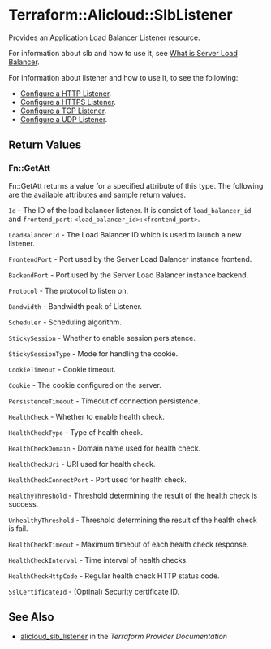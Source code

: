 # Terraform::Alicloud::SlbListener

Provides an Application Load Balancer Listener resource.

For information about slb and how to use it, see [What is Server Load Balancer](https://www.alibabacloud.com/help/doc-detail/27539.htm).

For information about listener and how to use it, to see the following:

* [Configure a HTTP Listener](https://www.alibabacloud.com/help/doc-detail/27592.htm).
* [Configure a HTTPS Listener](https://www.alibabacloud.com/help/doc-detail/27593.htm).
* [Configure a TCP Listener](https://www.alibabacloud.com/help/doc-detail/27594.htm).
* [Configure a UDP Listener](https://www.alibabacloud.com/help/doc-detail/27595.htm).

## Return Values

### Fn::GetAtt

Fn::GetAtt returns a value for a specified attribute of this type. The following are the available attributes and sample return values.

`Id` - The ID of the load balancer listener. It is consist of `load_balancer_id` and `frontend_port`: `<load_balancer_id>:<frontend_port>`.

`LoadBalancerId` - The Load Balancer ID which is used to launch a new listener.

`FrontendPort` - Port used by the Server Load Balancer instance frontend.

`BackendPort` - Port used by the Server Load Balancer instance backend.

`Protocol` - The protocol to listen on.

`Bandwidth` - Bandwidth peak of Listener.

`Scheduler` - Scheduling algorithm.

`StickySession` - Whether to enable session persistence.

`StickySessionType` - Mode for handling the cookie.

`CookieTimeout` - Cookie timeout.

`Cookie` - The cookie configured on the server.

`PersistenceTimeout` - Timeout of connection persistence.

`HealthCheck` - Whether to enable health check.

`HealthCheckType` - Type of health check.

`HealthCheckDomain` - Domain name used for health check.

`HealthCheckUri` - URI used for health check.

`HealthCheckConnectPort` - Port used for health check.

`HealthyThreshold` - Threshold determining the result of the health check is success.

`UnhealthyThreshold` - Threshold determining the result of the health check is fail.

`HealthCheckTimeout` - Maximum timeout of each health check response.

`HealthCheckInterval` - Time interval of health checks.

`HealthCheckHttpCode` - Regular health check HTTP status code.

`SslCertificateId` - (Optinal) Security certificate ID.

## See Also

* [alicloud_slb_listener](https://www.terraform.io/docs/providers/alicloud/r/slb_listener.html) in the _Terraform Provider Documentation_